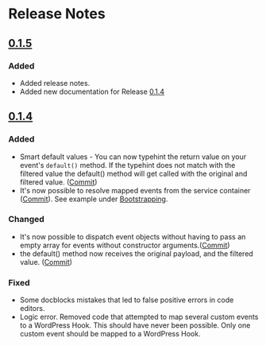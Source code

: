 # Release Notes

## [0.1.5](https://github.com/calvinalkan/better-wordpress-hooks/compare/0.1.4...0.1.5)

### Added

- Added release notes. 
- Added new documentation for Release [0.1.4](#014httpsgithubcomcalvinalkanbetter-wordpress-hookscompare013014)

## [0.1.4](https://github.com/calvinalkan/better-wordpress-hooks/compare/0.1.3...0.1.4)

### Added

- Smart default values - You can now typehint the return value on your event's `default()` method. If the typehint does not match with the filtered value the default() method will get called with the original and filtered value. ([Commit](https://github.com/calvinalkan/better-wordpress-hooks/commit/8d564babae2f448f607ceb1aea73edae487d2bfc#diff-6f76b222b1d42b154e0ca5f9cca9c766227cb56a75f7bff262e412a5f85a9378R182))
- It's now possible to resolve mapped events from the service container ([Commit](https://github.com/calvinalkan/better-wordpress-hooks/commit/3b48f0b7951c28e1f1c8ff7ce94ce7e842e89ef6)). See example under [Bootstrapping](https://github.com/calvinalkan/better-wordpress-hooks/blob/master/README.md#bootstrapping).

### Changed
- It's now possible to dispatch event objects without having to pass an empty array for events without constructor arguments.([Commit](https://github.com/calvinalkan/better-wordpress-hooks/commit/6165c5b3b0c810839fa02c43ebec87e78d91c6f1))
- the default() method now receives the original payload, and the filtered value. ([Commit](https://github.com/calvinalkan/better-wordpress-hooks/commit/8d564babae2f448f607ceb1aea73edae487d2bfc))

### Fixed

- Some docblocks mistakes that led to false positive errors in code editors.
- Logic error. Removed code that attempted to map several custom events to a WordPress Hook.
This should have never been possible. Only one custom event should be mapped to a WordPress Hook.
